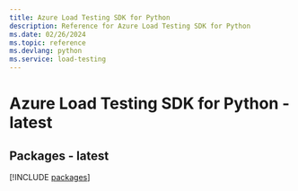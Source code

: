 ```yaml
---
title: Azure Load Testing SDK for Python
description: Reference for Azure Load Testing SDK for Python
ms.date: 02/26/2024
ms.topic: reference
ms.devlang: python
ms.service: load-testing
---
```

# Azure Load Testing SDK for Python - latest

## Packages - latest
[!INCLUDE [packages](load-testing-index.md)]